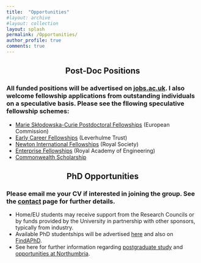 ```yaml
---
title:  "Opportunities"
#layout: archive
#layout: collection
layout: splash
permalink: /Opportunities/
author_profile: true
comments: true
---
```

## <p align="center"> Post-Doc Positions
### All funded positions will be advertised on [jobs.ac.uk](https://www.jobs.ac.uk/search/employer/northumbria-university). I also welcome fellowship applications from outstanding individuals on a speculative basis. Please see the fllowing speculative fellowship schemes:<br>  
  
* [Marie Skłodowska-Curie Postdoctoral Fellowships](https://marie-sklodowska-curie-actions.ec.europa.eu/actions/postdoctoral-fellowships) (European Commission)<br>
* [Early Career Fellowships](http://www.leverhulme.ac.uk/funding/ECF/ECF.cfm) (Leverhulme Trust)<br>
* [Newton International Fellowships](https://royalsociety.org/grants/schemes/newton-international/) (Royal Society)<br>
* [Enterprise Fellowships](https://www.raeng.org.uk/grants-prizes/grants/enterprise-hub-support-for-entrepreneurs/enterprise-fellowshipsh) (Royal Academy of Engineering)<br>
* [Commonwealth Scholarship](http://cscuk.dfid.gov.uk/apply/)<br>

## <p align="center"> PhD Opportunities

### Please email me your CV if interested in joining the group. See the [contact](https://nanophotonicenglab.github.io/Contact/) page for further details.

* Home/EU students may receive support from the Research Councils or by funds provided by the University in partnership with other sponsors, typically from industry. 
* Available PhD studentships will be advertised [here](https://nanophotonicenglab.github.io/News/) and also on [FindAPhD](https://www.findaphd.com/phds/faculty-of-engineering-and-environment/?c00J0Ca0).
* See here for further information regarding [postgraduate study](https://www.northumbria.ac.uk/research/postgraduate-research-degrees/how-to-apply/) and [opportunities at Northumbria](https://www.northumbria.ac.uk/research/postgraduate-research-degrees/studentships).
  
<!--<p align="center">
  <b>Some Links:</b><br>
  <a href="#">Link 1</a> |
  <a href="#">Link 2</a> |
  <a href="#">Link 3</a>
  <br><br>
  <img src="http://s.4cdn.org/image/title/105.gif">
</p>-->

